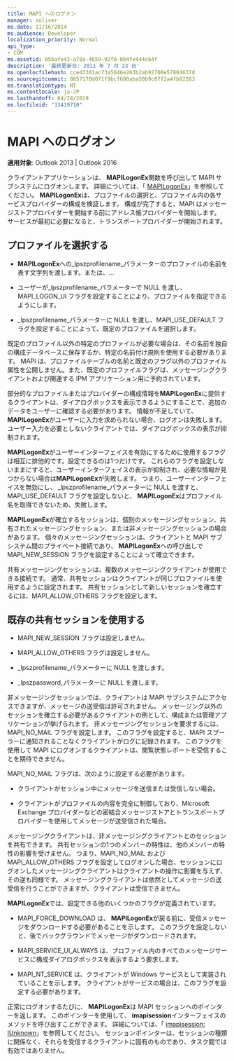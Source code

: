 ```yaml
---
title: MAPI へのログオン
manager: soliver
ms.date: 11/16/2014
ms.audience: Developer
localization_priority: Normal
api_type:
- COM
ms.assetid: 05bafe43-a78a-4659-92f0-0b4fe444c64f
description: '最終更新日: 2011 年 7 月 23 日'
ms.openlocfilehash: cce43301ac73a5646e263b2ab92700e57804637d
ms.sourcegitcommit: 8657170d071f9bcf680aba50b9c07f2a4fb82283
ms.translationtype: MT
ms.contentlocale: ja-JP
ms.lasthandoff: 04/28/2019
ms.locfileid: "33419710"
---
```

# <a name="logging-on-to-mapi"></a>MAPI へのログオン
 
**適用対象**: Outlook 2013 | Outlook 2016 
  
クライアントアプリケーションは、 **MAPILogonEx**関数を呼び出して MAPI サブシステムにログオンします。 詳細については、「 [MAPILogonEx](mapilogonex.md)」を参照してください。 **MAPILogonEx**は、プロファイルの選択と、プロファイル内の各サービスプロバイダーの構成を検証します。 構成が完了すると、MAPI はメッセージストアプロバイダーを開始する前にアドレス帳プロバイダーを開始します。 サービスが最初に必要になると、トランスポートプロバイダーが開始されます。 
  
## <a name="choose-a-profile"></a>プロファイルを選択する
  
- **MAPILogonEx**への_lpszprofilename_パラメーターのプロファイルの名前を表す文字列を渡します。または、...
    
- ユーザーが_lpszprofilename_パラメーターで NULL を渡し、MAPI_LOGON_UI フラグを設定することにより、プロファイルを指定できるようにします。 

- _lpszprofilename_パラメーターに NULL を渡し、MAPI_USE_DEFAULT フラグを設定することによって、既定のプロファイルを選択します。 
    
既定のプロファイル以外の特定のプロファイルが必要な場合は、その名前を独自の構成データベースに保存するか、特定の名前付け規則を使用する必要があります。 MAPI は、プロファイルテーブルの名前と既定のフラグ以外のプロファイル属性を公開しません。また、既定のプロファイルフラグは、メッセージングクライアントおよび関連する IPM アプリケーション用に予約されています。
  
部分的なプロファイルまたはプロバイダーの構成情報を**MAPILogonEx**に提供するクライアントは、ダイアログボックスを表示できるようにすることで、追加のデータをユーザーに確認する必要があります。 情報が不足していて、 **MAPILogonEx**がユーザーに入力を求められない場合、ログオンは失敗します。 ユーザー入力を必要としないクライアントでは、ダイアログボックスの表示が抑制されます。 
  
**MAPILogonEx**がユーザーインターフェイスを有効にするために使用するフラグは相互に排他的です。設定できるのは1つだけです。 これらのフラグを設定しないままにすると、ユーザーインターフェイスの表示が抑制され、必要な情報が見つからない場合は**MAPILogonEx**が失敗します。 つまり、ユーザーインターフェイスを無効にし、 _lpszprofilename_パラメーターに NULL を渡すと、MAPI_USE_DEFAULT フラグを設定しないと、 **MAPILogonEx**はプロファイル名を取得できないため、失敗します。 
  
**MAPILogonEx**が確立するセッションは、個別のメッセージングセッション、共有されたメッセージングセッション、または非メッセージングセッションの場合があります。 個々のメッセージングセッションは、クライアントと MAPI サブシステム間のプライベート接続であり、 **MAPILogonEx**への呼び出しで MAPI_NEW_SESSION フラグを設定することによって確立できます。
  
共有メッセージングセッションは、複数のメッセージングクライアントが使用できる接続です。 通常、共有セッションはクライアントが同じプロファイルを使用するように設定されます。 共有セッションとして新しいセッションを確立するには、MAPI_ALLOW_OTHERS フラグを設定します。 
  
## <a name="use-an-existing-shared-session"></a>既存の共有セッションを使用する
  
- MAPI_NEW_SESSION フラグは設定しません。
    
- MAPI_ALLOW_OTHERS フラグは設定しません。
    
- _lpszprofilename_パラメーターに NULL を渡します。 
    
- _lpszpassword_パラメーターに NULL を渡します。 
    
非メッセージングセッションでは、クライアントは MAPI サブシステムにアクセスできますが、メッセージの送受信は許可されません。 メッセージング以外のセッションを確立する必要があるクライアントの例として、構成または管理アプリケーションが挙げられます。 非メッセージングセッションを要求するには、MAPI_NO_MAIL フラグを設定します。 このフラグを設定すると、MAPI スプーラーに通知されることなくクライアントがログに記録されます。 このフラグを使用して MAPI にログオンするクライアントは、閲覧状態レポートを受信することを期待できません。
  
MAPI_NO_MAIL フラグは、次のように設定する必要があります。
  
- クライアントがセッション中にメッセージを送信または受信しない場合。
    
- クライアントがプロファイルの内容を完全に制御しており、Microsoft Exchange プロバイダーなどの密結合メッセージストアとトランスポートプロバイダーを使用してメッセージが送受信された場合。
    
メッセージングクライアントは、非メッセージングクライアントとのセッションを共有できます。 共有セッションの1つのメンバーの特性は、他のメンバーの特性の影響を受けません。 つまり、MAPI_NO_MAIL および MAPI_ALLOW_OTHERS フラグを設定してログオンした場合、セッションにログオンしたメッセージングクライアントはクライアントの操作に影響を与えず、その逆も同様です。 メッセージングクライアントは依然としてメッセージの送受信を行うことができますが、クライアントは受信できません。
  
**MAPILogonEx**では、設定できる他のいくつかのフラグが定義されています。 
  
- MAPI_FORCE_DOWNLOAD は、 **MAPILogonEx**が戻る前に、受信メッセージをダウンロードする必要があることを示します。 このフラグを設定しないと、後でバックグラウンドでメッセージがダウンロードされます。 
    
- MAPI_SERVICE_UI_ALWAYS は、プロファイル内のすべてのメッセージサービスに構成ダイアログボックスを表示するよう要求します。
    
- MAPI_NT_SERVICE は、クライアントが Windows サービスとして実装されていることを示します。 クライアントがサービスの場合は、このフラグを設定する必要があります。
    
正常にログオンするたびに、 **MAPILogonEx**は MAPI セッションへのポインターを返します。 このポインターを使用して、 **imapisession**インターフェイスのメソッドを呼び出すことができます。 詳細については、「 [imapisession: IUnknown](imapisessioniunknown.md)」を参照してください。 セッションポインターは、セッションの種類に関係なく、それらを受信するクライアントに固有のものであり、タスク間では有効ではありません。
  

